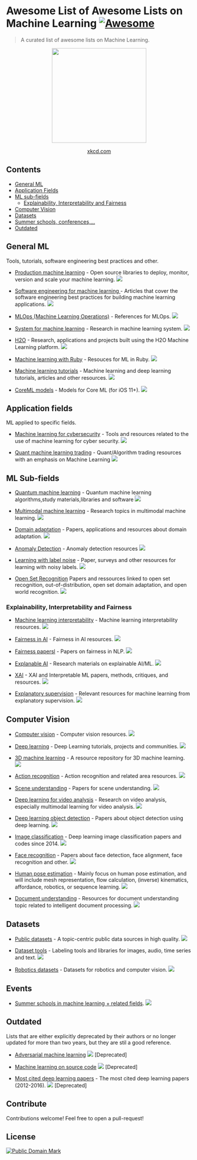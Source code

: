 # Awesome List of Awesome Lists on Machine Learning [![Awesome](https://awesome.re/badge.svg)](https://awesome.re)

> A curated list of awesome lists on Machine Learning.

<div align="center">
<img src="https://imgs.xkcd.com/comics/machine_learning.png" width="256"/>

[xkcd.com](https://xkcd.com)
</div>

## Contents

- [General ML](#general-ml)
- [Application Fields](#application-fields)
- [ML sub-fields](#ml-sub-fields)
  - [Explainability, Interpretability and Fairness](#explainability-interpretability-and-fairness)
- [Computer Vision](#computer-vision)
- [Datasets](#datasets)
- [Summer schools, conferences,...](#events)
- [Outdated](#outdated)


## General ML

Tools, tutorials, software engineering best practices and other.

* [Production machine learning](https://github.com/EthicalML/awesome-production-machine-learning) - Open source libraries to deploy, monitor, version and scale your machine learning. ![](https://img.shields.io/github/stars/EthicalML/awesome-production-machine-learning.svg?style=social)

* [Software engineering for machine learning ](https://github.com/SE-ML/awesome-seml) - Articles that cover the software engineering best practices for building machine learning applications.  ![](https://img.shields.io/github/stars/SE-ML/awesome-seml.svg?style=social)

* [MLOps (Machine Learning Operations)](https://github.com/visenger/awesome-mlops) - References for MLOps. ![](https://img.shields.io/github/stars/visenger/awesome-mlops.svg?style=social)

* [System for machine learning](https://github.com/HuaizhengZhang/Awesome-System-for-Machine-Learning) - Research in machine learning system. ![](https://img.shields.io/github/stars/HuaizhengZhang/Awesome-System-for-Machine-Learning.svg?style=social)

* [H2O](https://github.com/h2oai/awesome-h2o) - Research, applications and projects built using the H2O Machine Learning platform. ![](https://img.shields.io/github/stars/h2oai/awesome-h2o.svg?style=social)

* [Machine learning with Ruby](https://github.com/arbox/machine-learning-with-ruby) - Resouces for ML in Ruby. ![](https://img.shields.io/github/stars/arbox/machine-learning-with-ruby.svg?style=social)

* [Machine learning tutorials](https://github.com/ujjwalkarn/Machine-Learning-Tutorials) - Machine learning and deep learning tutorials, articles and other resources. ![](https://img.shields.io/github/stars/ujjwalkarn/Machine-Learning-Tutorials.svg?style=social)

* [CoreML models](https://github.com/likedan/Awesome-CoreML-Models) - Models for Core ML (for iOS 11+). ![](https://img.shields.io/github/stars/likedan/Awesome-CoreML-Models.svg?style=social)

## Application fields

ML applied to specific fields.

* [Machine learning for cybersecurity](https://github.com/jivoi/awesome-ml-for-cybersecurity) - Tools and resources related to the use of machine learning for cyber security. ![](https://img.shields.io/github/stars/jivoi/awesome-ml-for-cybersecurity.svg?style=social)

* [Quant machine learning trading](https://github.com/grananqvist/Awesome-Quant-Machine-Learning-Trading) - Quant/Algorithm trading resources with an emphasis on Machine Learning ![](https://img.shields.io/github/stars/grananqvist/Awesome-Quant-Machine-Learning-Trading.svg?style=social)


## ML Sub-fields

* [Quantum machine learning](https://github.com/krishnakumarsekar/awesome-quantum-machine-learning) - Quantum machine learning algorithms,study materials,libraries and software ![](https://img.shields.io/github/stars/krishnakumarsekar/awesome-quantum-machine-learning.svg?style=social)

* [Multimodal machine learning](https://github.com/pliang279/awesome-multimodal-ml) - Research topics in multimodal machine learning. ![](https://img.shields.io/github/stars/pliang279/awesome-multimodal-ml.svg?style=social)

* [Domain adaptation](https://github.com/zhaoxin94/awesome-domain-adaptation) - Papers, applications and resources about domain adaptation. ![](https://img.shields.io/github/stars/zhaoxin94/awesome-domain-adaptation.svg?style=social)

* [Anomaly Detection](https://github.com/hoya012/awesome-anomaly-detection) - Anomaly detection resources ![](https://img.shields.io/github/stars/hoya012/awesome-anomaly-detection.svg?style=social)

* [Learning with label noise](https://github.com/subeeshvasu/Awesome-Learning-with-Label-Noise) - Paper, surveys and other resources for learning with noisy labels. ![](https://img.shields.io/github/stars/subeeshvasu/Awesome-Learning-with-Label-Noise.svg?style=social)

* [Open Set Recognition](https://github.com/iCGY96/awesome_OpenSetRecognition_list) Papers and ressources linked to open set recognition, out-of-distribution, open set domain adaptation, and open world recognition. ![](https://img.shields.io/github/stars/iCGY96/awesome_OpenSetRecognition_list.svg?style=social)


### Explainability, Interpretability and Fairness

* [Machine learning interpretability](https://github.com/jphall663/awesome-machine-learning-interpretability) - Machine learning interpretability resources. ![](https://img.shields.io/github/stars/jphall663/awesome-machine-learning-interpretability.svg?style=social)

* [Fairness in AI](https://github.com/datamllab/awesome-fairness-in-ai) - Fairness in AI resources. ![](https://img.shields.io/github/stars/datamllab/awesome-fairness-in-ai.svg?style=social)

* [Fairness papersl](https://github.com/uclanlp/awesome-fairness-papers) - Papers on fairness in NLP. ![](https://img.shields.io/github/stars/uclanlp/awesome-fairness-papers.svg?style=social)
 
* [Explanable AI](https://github.com/wangyongjie-ntu/Awesome-explainable-AI) - Research materials on explainable AI/ML. ![](https://img.shields.io/github/stars/wangyongjie-ntu/Awesome-explainable-AI.svg?style=social)

* [XAI](https://github.com/altamiracorp/awesome-xai) - XAI and Interpretable ML papers, methods, critiques, and resources. ![](https://img.shields.io/github/stars/altamiracorp/awesome-xai.svg?style=social)

* [Explanatory supervision](https://github.com/stefanoteso/awesome-explanatory-supervision) - Relevant resources for machine learning from explanatory supervision. ![](https://img.shields.io/github/stars/stefanoteso/awesome-explanatory-supervision.svg?style=social)

## Computer Vision

* [Computer vision](https://github.com/jbhuang0604/awesome-computer-vision) - Computer vision resources. ![](https://img.shields.io/github/stars/jbhuang0604/awesome-computer-vision.svg?style=social)

* [Deep learning](https://github.com/ChristosChristofidis/awesome-deep-learning) - Deep Learning tutorials, projects and communities. ![](https://img.shields.io/github/stars/ChristosChristofidis/awesome-deep-learning.svg?style=social)

* [3D machine learning](https://github.com/timzhang642/3D-Machine-Learning) - A resource repository for 3D machine learning. ![](https://img.shields.io/github/stars/timzhang642/3D-Machine-Learning.svg?style=social)

* [Action recognition](https://github.com/jinwchoi/awesome-action-recognition) - Action recognition and related area resources. ![](https://img.shields.io/github/stars/jinwchoi/awesome-action-recognition.svg?style=social)

* [Scene understanding](https://github.com/bertjiazheng/awesome-scene-understanding) - Papers for scene understanding. ![](https://img.shields.io/github/stars/bertjiazheng/awesome-scene-understanding.svg?style=social)

- [Deep learning for video analysis](https://github.com/HuaizhengZhang/Awsome-Deep-Learning-for-Video-Analysis) - Research on video analysis, especially multimodal learning for video analysis. ![](https://img.shields.io/github/stars/HuaizhengZhang/Awsome-Deep-Learning-for-Video-Analysis.svg?style=social)

- [Deep learning object detection](https://github.com/hoya012/deep_learning_object_detection) - Papers about object detection using deep learning. ![](https://img.shields.io/github/stars/hoya012/deep_learning_object_detection.svg?style=social) 

* [Image classification](https://github.com/weiaicunzai/awesome-image-classification) - Deep learning image classification papers and codes since 2014. ![](https://img.shields.io/github/stars/weiaicunzai/awesome-image-classification.svg?style=social) 

* [Face recognition](https://github.com/ChanChiChoi/awesome-Face_Recognition) - Papers about face detection, face alignment, face recognition and other. ![](https://img.shields.io/github/stars/ChanChiChoi/awesome-Face_Recognition.svg?style=social) 

* [Human pose estimation](https://github.com/wangzheallen/awesome-human-pose-estimation) - Mainly focus on human pose estimation, and will include mesh representation, flow calculation, (inverse) kinematics, affordance, robotics, or sequence learning. ![](https://img.shields.io/github/stars/wangzheallen/awesome-human-pose-estimation.svg?style=social)

* [Document understanding](https://github.com/tstanislawek/awesome-document-understanding) - Resources for document understanding topic related to intelligent document processing. ![](https://img.shields.io/github/stars/tstanislawek/awesome-document-understanding.svg?style=social)

## Datasets

* [Public datasets](https://github.com/awesomedata/awesome-public-datasets) - A topic-centric public data sources in high quality. ![](https://img.shields.io/github/stars/awesomedata/awesome-public-datasets.svg?style=social)

* [Dataset tools](https://github.com/jsbroks/awesome-dataset-tools) - Labeling tools and libraries for images, audio, time series and text. ![](https://img.shields.io/github/stars/jsbroks/awesome-dataset-tools.svg?style=social)

* [Robotics datasets](https://github.com/sunglok/awesome-robotics-datasets) - Datasets for robotics and computer vision. ![](https://img.shields.io/github/stars/sunglok/awesome-robotics-datasets.svg?style=social)

## Events

* [Summer schools in machine learning + related fields](https://github.com/sshkhr/awesome-mlss). ![](https://img.shields.io/github/stars/sshkhr/awesome-mlss.svg?style=social)

## Outdated

Lists that are either explicitly deprecated by their authors or no longer updated for more than two years, but they are stil a good reference.

- [Adversarial machine learning](https://github.com/yenchenlin/awesome-adversarial-machine-learning) ![](https://img.shields.io/github/stars/yenchenlin/awesome-adversarial-machine-learning.svg?style=social) [Deprecated]

* [Machine learning on source code](https://github.com/src-d/awesome-machine-learning-on-source-code) ![](https://img.shields.io/github/stars/src-d/awesome-machine-learning-on-source-code.svg?style=social) [Deprecated]

* [Most cited deep learning papers](https://github.com/terryum/awesome-deep-learning-papers) - The most cited deep learning papers (2012-2016). ![](https://img.shields.io/github/stars/terryum/awesome-deep-learning-papers.svg?style=social) [Deprecated]

## Contribute

Contributions welcome! Feel free to open a pull-request!


## License

<a rel="license" href="http://creativecommons.org/publicdomain/mark/1.0/">
<img src="http://i.creativecommons.org/p/mark/1.0/88x31.png"
     style="border-style: none;" alt="Public Domain Mark" />
</a>
